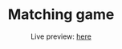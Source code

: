 <h1 align="center">Matching game</h1>
<p align="center">Live preview: <a href="#"> here</a></p><br>

